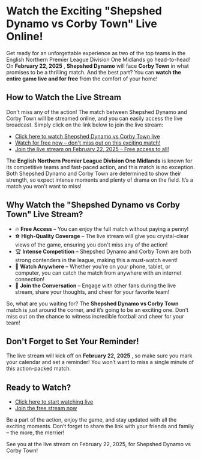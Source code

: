 # Watch the Exciting "Shepshed Dynamo vs Corby Town" Live Online!

Get ready for an unforgettable experience as two of the top teams in the English Northern Premier League Division One Midlands go head-to-head! On **February 22, 2025** , **Shepshed Dynamo** will face **Corby Town** in what promises to be a thrilling match. And the best part? You can **watch the entire game live and for free** from the comfort of your home!

## How to Watch the Live Stream

Don't miss any of the action! The match between Shepshed Dynamo and Corby Town will be streamed online, and you can easily access the live broadcast. Simply click on the link below to join the live stream:

- [Click here to watch Shepshed Dynamo vs Corby Town live](https://tinyurl.com/livestreamfreeo?st=Shepshed+Dynamo+vs+Corby+Town&si=gh)
- [Watch for free now – don't miss out on this exciting match!](https://tinyurl.com/livestreamfreeo?st=Shepshed+Dynamo+vs+Corby+Town&si=gh)
- [Join the live stream on February 22, 2025 – Free access to all!](https://tinyurl.com/livestreamfreeo?st=Shepshed+Dynamo+vs+Corby+Town&si=gh)

The **English Northern Premier League Division One Midlands** is known for its competitive teams and fast-paced action, and this match is no exception. Both Shepshed Dynamo and Corby Town are determined to show their strength, so expect intense moments and plenty of drama on the field. It’s a match you won’t want to miss!

## Why Watch the "Shepshed Dynamo vs Corby Town" Live Stream?

- 🔥 **Free Access** – You can enjoy the full match without paying a penny!
- ⚽ **High-Quality Coverage** – The live stream will give you crystal-clear views of the game, ensuring you don't miss any of the action!
- 🏆 **Intense Competition** – Shepshed Dynamo and Corby Town are both strong contenders in the league, making this a must-watch event!
- 📱 **Watch Anywhere** – Whether you're on your phone, tablet, or computer, you can catch the match from anywhere with an internet connection!
- 💬 **Join the Conversation** – Engage with other fans during the live stream, share your thoughts, and cheer for your favorite team!

So, what are you waiting for? The **Shepshed Dynamo vs Corby Town** match is just around the corner, and it’s going to be an exciting one. Don’t miss out on the chance to witness incredible football and cheer for your team!

## Don't Forget to Set Your Reminder!

The live stream will kick off on **February 22, 2025** , so make sure you mark your calendar and set a reminder! You won’t want to miss a single minute of this action-packed match.

## Ready to Watch?

- [Click here to start watching live](https://tinyurl.com/livestreamfreeo?st=Shepshed+Dynamo+vs+Corby+Town&si=gh)
- [Join the free stream now](https://tinyurl.com/livestreamfreeo?st=Shepshed+Dynamo+vs+Corby+Town&si=gh)

Be a part of the action, enjoy the game, and stay updated with all the exciting moments. Don’t forget to share the link with your friends and family – the more, the merrier!

See you at the live stream on February 22, 2025, for Shepshed Dynamo vs Corby Town!
